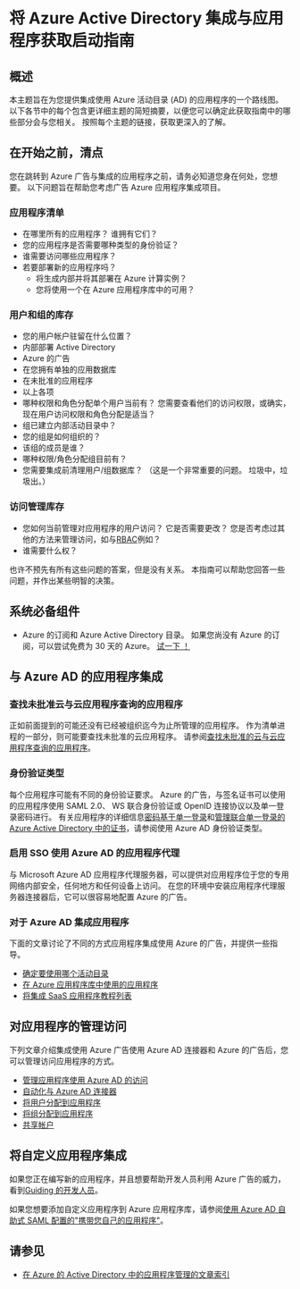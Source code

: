 <properties
   pageTitle="将 Azure Active Directory 集成与应用程序获取启动指南 | Microsoft Azure"
   description="这篇文章是一个获取入门的指南 Azure 活动目录 (AD) 与内部应用程序和云应用程序集成在一起。"
   services="active-directory"
   documentationCenter=""
   authors="ihenkel"
   manager="femila"
   editor=""/>

   <tags
      ms.service="active-directory"
      ms.devlang="na"
      ms.topic="article"
      ms.tgt_pltfrm="na"
      ms.workload="identity"
      ms.date="02/09/2016"
      ms.author="inhenk"/>

# <a name="integrating-azure-active-directory-with-applications-getting-started-guide"></a>将 Azure Active Directory 集成与应用程序获取启动指南
## <a name="overview"></a>概述
本主题旨在为您提供集成使用 Azure 活动目录 (AD) 的应用程序的一个路线图。 以下各节中的每个包含更详细主题的简短摘要，以便您可以确定此获取指南中的哪些部分会与您相关。  按照每个主题的链接，获取更深入的了解。

## <a name="before-you-begin-take-inventory"></a>在开始之前，清点
您在跳转到 Azure 广告与集成的应用程序之前，请务必知道您身在何处，您想要。  以下问题旨在帮助您考虑广告 Azure 应用程序集成项目。

### <a name="application-inventory"></a>应用程序清单
- 在哪里所有的应用程序？ 谁拥有它们？
- 您的应用程序是否需要哪种类型的身份验证？
- 谁需要访问哪些应用程序？
- 若要部署新的应用程序吗？
  - 将生成内部并将其部署在 Azure 计算实例？
  - 您将使用一个在 Azure 应用程序库中的可用？

### <a name="user-and-group-inventory"></a>用户和组的库存
- 您的用户帐户驻留在什么位置？
 - 内部部署 Active Directory
 - Azure 的广告
 - 在您拥有单独的应用数据库
 - 在未批准的应用程序
 - 以上各项
- 哪种权限和角色分配单个用户当前有？ 您需要查看他们的访问权限，或确实，现在用户访问权限和角色分配是适当？
- 组已建立内部活动目录中？
 - 您的组是如何组织的？
 - 该组的成员是谁？
 - 哪种权限/角色分配组目前有？
- 您需要集成前清理用户/组数据库？  （这是一个非常重要的问题。 垃圾中，垃圾出。）

### <a name="access-management-inventory"></a>访问管理库存
- 您如何当前管理对应用程序的用户访问？ 它是否需要更改？  您是否考虑过其他的方法来管理访问，如与[RBAC](role-based-access-control-configure.md)例如？
- 谁需要什么权？

也许不预先有所有这些问题的答案，但是没有关系。  本指南可以帮助您回答一些问题，并作出某些明智的决策。

## <a name="prerequisites"></a>系统必备组件
- Azure 的订阅和 Azure Active Directory 目录。  如果您尚没有 Azure 的订阅，可以尝试免费为 30 天的 Azure。 [试一下 ！](https://azure.microsoft.com/trial/get-started-active-directory/)

## <a name="application-integration-with-azure-ad"></a>与 Azure AD 的应用程序集成
### <a name="finding-unsanctioned-cloud-applications-with-cloud-app-discovery"></a>查找未批准云与云应用程序查询的应用程序
正如前面提到的可能还没有已经被组织迄今为止所管理的应用程序。  作为清单进程的一部分，则可能要查找未批准的云应用程序。 请参阅[查找未批准的云与云应用程序查询的应用程序](active-directory-cloudappdiscovery-whatis.md)。

### <a name="authentication-types"></a>身份验证类型
每个应用程序可能有不同的身份验证要求。 Azure 的广告，与签名证书可以使用的应用程序使用 SAML 2.0、 WS 联合身份验证或 OpenID 连接协议以及单一登录密码进行。 有关应用程序的详细信息[密码基于单一登录](active-directory-appssoaccess-whatis.md)和[管理联合单一登录的 Azure Active Directory 中的证书](active-directory-sso-certs.md)，请参阅使用 Azure AD 身份验证类型。

### <a name="enabling-sso-with-azure-ad-app-proxy"></a>启用 SSO 使用 Azure AD 的应用程序代理
与 Microsoft Azure AD 应用程序代理服务器，可以提供对应用程序位于您的专用网络内部安全，任何地方和任何设备上访问。 在您的环境中安装应用程序代理服务器连接器后，它可以很容易地配置 Azure 的广告。

### <a name="integrating-applications-with-azure-ad"></a>对于 Azure AD 集成应用程序
下面的文章讨论了不同的方式应用程序集成使用 Azure 的广告，并提供一些指导。

- [确定要使用哪个活动目录](active-directory-administer.md)
- [在 Azure 应用程序库中使用的应用程序](active-directory-appssoaccess-whatis.md)
- [将集成 SaaS 应用程序教程列表](active-directory-saas-tutorial-list.md)

## <a name="managing-access-to-applications"></a>对应用程序的管理访问
下列文章介绍集成使用 Azure 广告使用 Azure AD 连接器和 Azure 的广告后，您可以管理访问应用程序的方式。

- [管理应用程序使用 Azure AD 的访问](active-directory-managing-access-to-apps.md)
- [自动化与 Azure AD 连接器](active-directory-saas-app-provisioning.md)
- [将用户分配到应用程序](active-directory-applications-guiding-developers-assigning-users.md)
- [将组分配到应用程序](active-directory-applications-guiding-developers-assigning-groups.md)
- [共享帐户](active-directory-sharing-accounts.md)

## <a name="integrating-custom-applications"></a>将自定义应用程序集成
如果您正在编写新的应用程序，并且想要帮助开发人员利用 Azure 广告的威力，看到[Guiding 的开发人员](active-directory-applications-guiding-developers-for-lob-applications.md)。

如果您想要添加自定义应用程序到 Azure 应用程序库，请参阅[使用 Azure AD 自助式 SAML 配置的"携带您自己的应用程序"](http://blogs.technet.com/b/ad/archive/2015/06/17/bring-your-own-app-with-azure-ad-self-service-saml-configuration-gt-now-in-preview.aspx)。

## <a name="see-also"></a>请参见

- [在 Azure 的 Active Directory 中的应用程序管理的文章索引](active-directory-apps-index.md)

